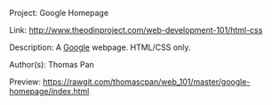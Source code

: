 Project: Google Homepage

Link: http://www.theodinproject.com/web-development-101/html-css

Description: A [Google](https://www.google.com/) webpage. HTML/CSS only. 

Author(s): Thomas Pan

Preview: https://rawgit.com/thomascpan/web_101/master/google-homepage/index.html
